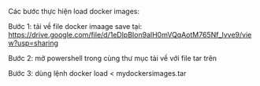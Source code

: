 Các bước thực hiện load docker images:

Bước 1: tải về file docker imaage save tại: https://drive.google.com/file/d/1eDlpBIon9alH0mVQqAotM765Nf_lvve9/view?usp=sharing

Bước 2: mở powershell trong cùng thư mục tải về với file tar trên

Bước 3: dùng lệnh docker load < mydockersimages.tar
